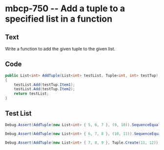 # mbcp-750 -- Add a tuple to a specified list in a function

## Text

Write a function to add the given tuple to the given list.

## Code

```csharp
public List<int> AddTuple(List<int> testList, Tuple<int, int> testTup) 
{
    testList.Add(testTup.Item1);
    testList.Add(testTup.Item2);
    return testList;
}
```

## Test List

```csharp
Debug.Assert(AddTuple(new List<int> { 5, 6, 7 }, (9, 10)).SequenceEqual(new List<int> { 5, 6, 7, 9, 10 }));
```

```csharp
Debug.Assert(AddTuple(new List<int> { 6, 7, 8 }, (10, 11)).SequenceEqual(new List<int> { 6, 7, 8, 10, 11 }));
```

```csharp
Debug.Assert(AddTuple(new List<int> { 7, 8, 9 }, Tuple.Create(11, 12)).SequenceEqual(new List<int> { 7, 8, 9, 11, 12 }));
```
